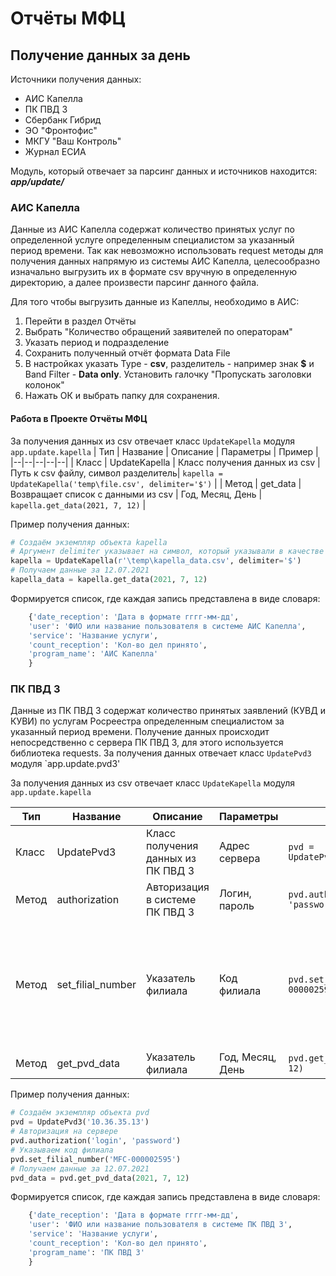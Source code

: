 # Отчёты МФЦ
## Получение данных за день
Источники получения данных:

 - АИС Капелла
 - ПК ПВД 3
 - Сбербанк Гибрид
 - ЭО "Фронтофис"
 - МКГУ "Ваш Контроль"
 - Журнал ЕСИА

Модуль, который отвечает за парсинг данных и источников находится:
***app/update/***

### АИС Капелла
Данные из АИС Капелла содержат количество принятых услуг по определенной услуге определенным специалистом за указанный период времени.
Так как невозможно использовать request методы для получения данных напрямую из системы АИС Капелла, целесообразно изначально выгрузить их в формате csv вручную в определенную директорию, а далее произвести парсинг данного файла.

Для того чтобы выгрузить данные из Капеллы, необходимо в АИС:
1. Перейти в раздел Отчёты
2. Выбрать "Количество обращений заявителей по операторам"
3. Указать период и подразделение
4. Сохранить полученный отчёт формата Data File
5. В настройках указать Type - **csv**, разделитель - например знак **$** и Band Filter - **Data only**. Установить галочку "Пропускать заголовки колонок"
6. Нажать ОК и выбрать папку для сохранения.

#### Работа в Проекте Отчёты МФЦ

За получения данных из csv отвечает класс `UpdateKapella` модуля `app.update.kapella`
| Тип  | Название | Описание | Параметры | Пример |
|--|--|--|--|--|
| Класс | UpdateKapella | Класс получения данных из csv | Путь к csv файлу, символ разделитель| `kapella = UpdateKapella('temp\file.csv', delimiter='$')` |
| Метод | get_data | Возвращает список с данными из csv | Год, Месяц, День | `kapella.get_data(2021, 7, 12)` |

Пример получения данных:
```python
# Создаём экземпляр объекта kapella
# Аргумент delimiter указывает на символ, который указывали в качестве разделителя при сохранении отчёта в АИС
kapella = UpdateKapella(r'\temp\kapella_data.csv', delimiter='$')
# Получаем данные за 12.07.2021
kapella_data = kapella.get_data(2021, 7, 12)
```
Формируется список, где каждая запись представлена в виде словаря:
```python
    {'date_reception': 'Дата в формате гггг-мм-дд', 
    'user': 'ФИО или название пользователя в системе АИС Капелла', 
    'service': 'Название услуги', 
    'count_reception': 'Кол-во дел принято', 
    'program_name': 'АИС Капелла'
    }
```
### ПК ПВД 3
Данные из ПК ПВД 3 содержат количество принятых заявлений (КУВД и КУВИ) по услугам Росреестра определенным специалистом за указанный период времени.
Получение данных происходит непосредственно с сервера ПК ПВД 3, для этого используется библиотека requests.
За получения данных отвечает класс `UpdatePvd3` модуля `app.update.pvd3'

За получения данных из csv отвечает класс `UpdateKapella` модуля `app.update.kapella`

| Тип | Название | Описание | Параметры | Пример | Комментарий |
|--|--|--|--|--|--|
| Класс | UpdatePvd3 | Класс получения данных из ПК ПВД 3 | Адрес сервера | `pvd = UpdatePvd3('10.36.35.13')` |
| Метод | authorization | Авторизация в системе ПК ПВД 3 | Логин, пароль | `pvd.authorization('login', 'password')` |
| Метод | set_filial_number| Указатель филиала  | Код филиала | `pvd.set_filial_number('MFC-000002595')` | Если не вызывать данный метод у экземпляра, получение данных будет производиться по всем филиалам на сервере |
| Метод | get_pvd_data| Указатель филиала | Год, Месяц, День | `pvd.get_pvd_data(2021, 7, 12)` | 

Пример получения данных:
```python
# Создаём экземпляр объекта pvd
pvd = UpdatePvd3('10.36.35.13')
# Авторизация на сервере
pvd.authorization('login', 'password')
# Указываем код филиала
pvd.set_filial_number('MFC-000002595')
# Получаем данные за 12.07.2021
pvd_data = pvd.get_pvd_data(2021, 7, 12)
```
Формируется список, где каждая запись представлена в виде словаря:
```python
    {'date_reception': 'Дата в формате гггг-мм-дд', 
    'user': 'ФИО или название пользователя в системе ПК ПВД 3', 
    'service': 'Название услуги', 
    'count_reception': 'Кол-во дел принято', 
    'program_name': 'ПК ПВД 3'
    }
```